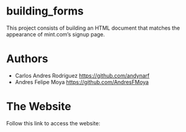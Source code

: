 # building_forms
This project consists of building an HTML document that matches the appearance of mint.com’s signup page.
# Authors
- Carlos Andres Rodriguez https://github.com/andynarf
- Andres Felipe Moya https://github.com/AndresFMoya
# The Website
Follow this link to access the website: 